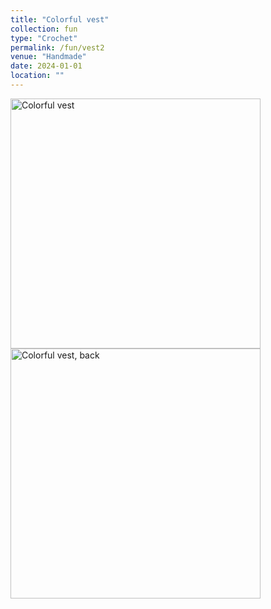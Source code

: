 ```yaml
---
title: "Colorful vest"
collection: fun
type: "Crochet"
permalink: /fun/vest2
venue: "Handmade"
date: 2024-01-01
location: ""
---
```

<p>
</p>

<img src="images/color_vest.png" alt="Colorful vest" width="400" >
<img src="images/color_vest2.png" alt="Colorful vest, back" width="400" >
